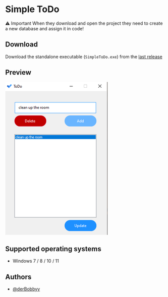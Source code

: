 
# Simple ToDo


⚠️ Important
When they download and open the project they need to create a new database and assign it in code!



## Download

Download the standalone executable (`SimpleToDo.exe`) from the [last release](https://github.com/derBobbyy/SimpleToDo/releases/latest)
## Preview

![App Screenshot](https://github.com/derBobbyy/SimpleToDo/blob/master/img/Preview2.png?raw=true)


## Supported operating systems

 - Windows 7 / 8 / 10 / 11
## Authors

- [@derBobbyy](https://github.com/derBobbyy)


